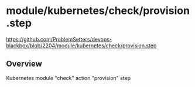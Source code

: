 # module/kubernetes/check/provision.step

https://github.com/ProblemSetters/devops-blackbox/blob/2204/module/kubernetes/check/provision.step

## Overview

Kubernetes module "check" action "provision" step



